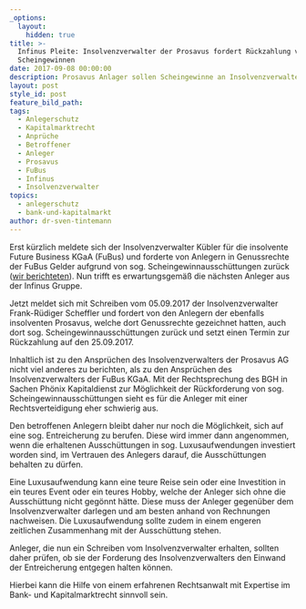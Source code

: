 ```yaml
---
_options:
  layout:
    hidden: true
title: >-
  Infinus Pleite: Insolvenzverwalter der Prosavus fordert Rückzahlung von
  Scheingewinnen
date: 2017-09-08 00:00:00
description: Prosavus Anlager sollen Scheingewinne an Insolvenzverwalter zurückzahlen
layout: post
style_id: post
feature_bild_path:
tags:
  - Anlegerschutz
  - Kapitalmarktrecht
  - Anprüche
  - Betroffener
  - Anleger
  - Prosavus
  - FuBus
  - Infinus
  - Insolvenzverwalter
topics:
  - anlegerschutz
  - bank-und-kapitalmarkt
author: dr-sven-tintemann
---
```



Erst kürzlich meldete sich der Insolvenzverwalter Kübler für die insolvente Future Business KGaA (FuBus) und forderte von Anlegern in Genussrechte der FuBus Gelder aufgrund von sog. Scheingewinnausschüttungen zurück ([wir berichteten](/blog/fubus-insolvenz-insolvenzverwalter-verlangt-zahlung-von-genussrechtsinhabern/)). Nun trifft es erwartungsgemäß die nächsten Anleger aus der Infinus Gruppe.

Jetzt meldet sich mit Schreiben vom 05.09.2017 der Insolvenzverwalter Frank-Rüdiger Scheffler und fordert von den Anlegern der ebenfalls insolventen Prosavus, welche dort Genussrechte gezeichnet hatten, auch dort sog. Scheingewinnausschüttungen zurück und setzt einen Termin zur Rückzahlung auf den 25.09.2017.

Inhaltlich ist zu den Ansprüchen des Insolvenzverwalters der Prosavus AG nicht viel anderes zu berichten, als zu den Ansprüchen des Insolvenzverwalters der FuBus KGaA. Mit der Rechtsprechung des BGH in Sachen Phönix Kapitaldienst zur Möglichkeit der Rückforderung von sog. Scheingewinnausschüttungen sieht es für die Anleger mit einer Rechtsverteidigung eher schwierig aus.

Den betroffenen Anlegern bleibt daher nur noch die Möglichkeit, sich auf eine sog. Entreicherung zu berufen. Diese wird immer dann angenommen, wenn die erhaltenen Ausschüttungen in sog. Luxusaufwendungen investiert worden sind, im Vertrauen des Anlegers darauf, die Ausschüttungen behalten zu dürfen.

Eine Luxusaufwendung kann eine teure Reise sein oder eine Investition in ein teures Event oder ein teures Hobby, welche der Anleger sich ohne die Ausschüttung nicht gegönnt hätte. Diese muss der Anleger gegenüber dem Insolvenzverwalter darlegen und am besten anhand von Rechnungen nachweisen. Die Luxusaufwendung sollte zudem in einem engeren zeitlichen Zusammenhang mit der Ausschüttung stehen.

Anleger, die nun ein Schreiben vom Insolvenzverwalter erhalten, sollten daher prüfen, ob sie der Forderung des Insolvenzverwalters den Einwand der Entreicherung entgegen halten können.

Hierbei kann die Hilfe von einem erfahrenen Rechtsanwalt mit Expertise im Bank- und Kapitalmarktrecht sinnvoll sein.